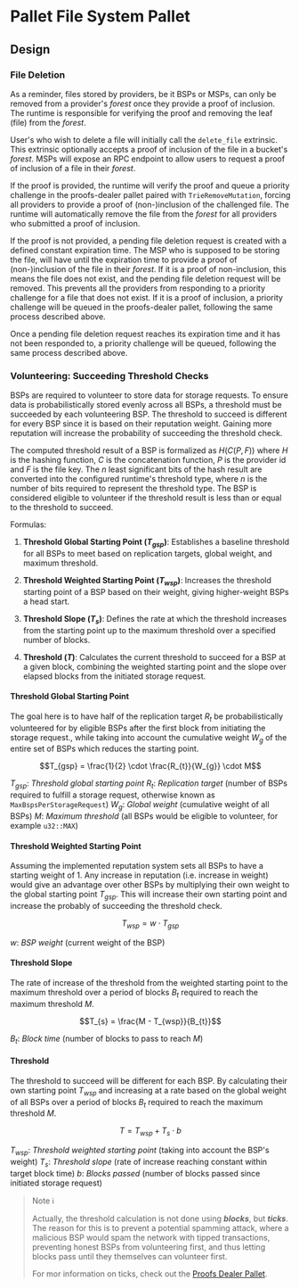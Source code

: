 # Pallet File System Pallet

## Design

### File Deletion

As a reminder, files stored by providers, be it BSPs or MSPs, can only be removed from a provider's _forest_ once they provide a proof of inclusion. The runtime is responsible for verifying the proof and removing the leaf (file) from the _forest_.

User's who wish to delete a file will initially call the `delete_file` extrinsic. This extrinsic optionally accepts a proof of inclusion of the file in a bucket's _forest_. MSPs will expose an RPC endpoint to allow users to request a proof of inclusion of a file in their _forest_.

If the proof is provided, the runtime will verify the proof and queue a priority challenge in the proofs-dealer pallet paired with `TrieRemoveMutation`, forcing all providers to provide a proof of (non-)inclusion of the challenged file. The runtime will automatically remove the file from the _forest_ for all providers who submitted a proof of inclusion.

If the proof is not provided, a pending file deletion request is created with a defined constant expiration time. The MSP who is supposed to be storing the file, will have until the expiration time to provide a proof of (non-)inclusion of the file in their _forest_. If it is a proof of non-inclusion, this means the file does not exist, and the pending file deletion request will be removed. This prevents all the providers from responding to a priority challenge for a file that does not exist. If it is a proof of inclusion, a priority challenge will be queued in the proofs-dealer pallet, following the same process described above.

Once a pending file deletion request reaches its expiration time and it has not been responded to, a priority challenge will be queued, following the same process described above.

### Volunteering: Succeeding Threshold Checks

BSPs are required to volunteer to store data for storage requests. To ensure data is probabilistically stored evenly across all BSPs, a threshold must be succeeded by each volunteering BSP.
The threshold to succeed is different for every BSP since it is based on their reputation weight. Gaining more reputation will increase the probability of succeeding the threshold check.

The computed threshold result of a BSP is formalized as $H(C(P, F))$ where $H$ is the hashing function, $C$ is the concatenation function, $P$ is the provider id and $F$ is the file key.
The $n$ least significant bits of the hash result are converted into the configured runtime's threshold type, where $n$ is the number of bits required to represent the threshold type.
The BSP is considered eligible to volunteer if the threshold result is less than or equal to the threshold to succeed.

Formulas:

1. **Threshold Global Starting Point ($T_{gsp}$)**: Establishes a baseline threshold for all BSPs to meet based on replication targets, global weight, and maximum threshold.

2. **Threshold Weighted Starting Point ($T_{wsp}$)**: Increases the threshold starting point of a BSP based on their weight, giving higher-weight BSPs a head start.

3. **Threshold Slope ($T_{s}$)**: Defines the rate at which the threshold increases from the starting point up to the maximum threshold over a specified number of blocks.

4. **Threshold ($T$)**: Calculates the current threshold to succeed for a BSP at a given block, combining the weighted starting point and the slope over elapsed blocks from the initiated storage request.

#### Threshold Global Starting Point

The goal here is to have half of the replication target $R_{t}$ be probabilistically volunteered for by eligible BSPs after the first block from initiating the storage request., while taking into account the cumulative weight $W_{g}$ of the entire set of BSPs which reduces the starting point.

$$T_{gsp} = \frac{1}{2} \cdot \frac{R_{t}}{W_{g}} \cdot M$$

$T_{gsp}$: _Threshold global starting point_
$R_{t}$: _Replication target_ (number of BSPs required to fulfill a storage request, otherwise known as `MaxBspsPerStorageRequest`)
$W_{g}$: _Global weight_ (cumulative weight of all BSPs)
$M$: _Maximum threshold_ (all BSPs would be eligible to volunteer, for example `u32::MAX`)

#### Threshold Weighted Starting Point

Assuming the implemented reputation system sets all BSPs to have a starting weight of 1. Any increase in reputation (i.e. increase in weight) would give an advantage over other BSPs by multiplying their own weight to the global starting point $T_{gsp}$. This will increase their own starting point and increase the probably of succeeding the threshold check.

$$T_{wsp} = w \cdot T_{gsp}$$

$w$: _BSP weight_ (current weight of the BSP)

#### Threshold Slope

The rate of increase of the threshold from the weighted starting point to the maximum threshold over a period of blocks $B_{t}$ required to reach the maximum threshold $M$.

$$T_{s} = \frac{M - T_{wsp}}{B_{t}}$$

$B_{t}$: _Block time_ (number of blocks to pass to reach $M$)

#### Threshold

The threshold to succeed will be different for each BSP. By calculating their own starting point $T_{wsp}$ and increasing at a rate based on the global weight of all BSPs over a period of blocks $B_{t}$ required to reach the maximum threshold $M$.

$$T = T_{wsp} + T_{s} \cdot b$$

$T_{wsp}$: _Threshold weighted starting point_ (taking into account the BSP's weight)
$T_{s}$: _Threshold slope_ (rate of increase reaching constant within target block time)
$b$: _Blocks passed_ (number of blocks passed since initiated storage request)

> Note ℹ️
>
> Actually, the threshold calculation is not done using _**blocks**_, but _**ticks**_. The reason for this is to prevent a potential spamming attack, where a malicious BSP would spam the network with tipped transactions, preventing honest BSPs from volunteering first, and thus letting blocks pass until they themselves can volunteer first.
>
> For mor information on ticks, check out the [Proofs Dealer Pallet](./../proofs-dealer/README.md).
